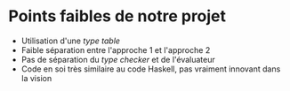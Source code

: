 # Points faibles de notre projet

- Utilisation d'une *type table*
- Faible séparation entre l'approche 1 et l'approche 2
- Pas de séparation du *type checker* et de l'évaluateur
- Code en soi très similaire au code Haskell, pas vraiment innovant dans la vision
